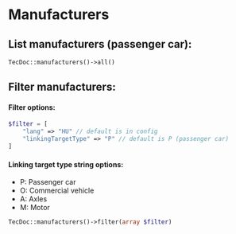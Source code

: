 # Manufacturers

## List manufacturers (passenger car):
```php
TecDoc::manufacturers()->all()
```

## Filter manufacturers:
#### Filter options:
```php
$filter = [
    "lang" => "HU" // default is in config
    "linkingTargetType" => "P" // default is P (passenger car)
]
```
#### Linking target type string options:
- P: Passenger car
- O: Commercial vehicle
- A: Axles
- M: Motor

```php
TecDoc::manufacturers()->filter(array $filter)
```
